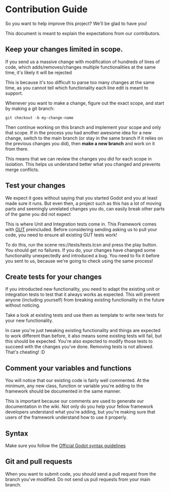 # Contribution Guide

So you want to help improve this project? We'll be glad to have you!

This document is meant to explain the expectations from our contributors.

## Keep your changes limited in scope.

If you send us a massive change with modification of hundreds of lines of code, which adds/removes/changes multiple functionalities at the same time, it's likely it will be rejected

This is because it's too difficult to parse too many changes at the same time, as you cannot tell which functionality each line edit is meant to support. 

Whenever you want to make a change, figure out the exact scope, and start by making a git branch:

    git checkout -b my-change-name

Then continue working on this branch and implement your scope and only that scope. If in the process you had another awesome idea for a new change, switch to the main branch (or stay in the same branch if it relies on the previous changes you did), then **make a new branch** and work on it from there.

This means that we can review the changes you did for each scope in isolation. This helps us understand better what you changed and prevents merge conflicts.

## Test your changes

We expect it goes without saying that you started Godot and you at least made sure it runs. But even then, a project such as this has a lot of moving parts and seemingly unrelated changes you do, can easily break other parts of the game you did not expect

This is where Unit and Integration tests come in. This Framework comes with [GUT](https://github.com/bitwes/Gut) preincluded. Before considering sending asking us to pull your code, you need to ensure all existing GUT tests work!

To do this, run the scene res://tests/tests.tcsn and press the play button. You should get no failures. If you do, your changes have changed some functionality unexpectedly and introduced a bug. You need to fix it before you sent to us, because we're going to check using the same process!

## Create tests for your changes

If you introducted new functionality, you need to adapt the existing unit or integration tests to test that it always works as expected. This will prevent anyone (including yourself) from breaking existing functionality in the future without noticing.

Take a look at existing tests and use them as template to write new tests for your new functionality. 

In case you're just tweaking existing functionality and things are expected to work different than before, it also means some existing tests will fail, but this should be expected. You're also expected to modify those tests to succeed with the changes you've done. Removing tests is not allowed. That's cheating! :D

## Comment your variables and functions

You will notice that our existing code is fairly well commented. At the minimum, any new class, function or variable you're adding to the framework should be documented in the same manner.

This is important because our comments are used to generate our documentation in the wiki. Not only do you help your fellow framework developers understand what you're adding, but you're making sure that users of the framework understand how to use it properly.

## Syntax

Make sure you follow the [Official Godot syntax guidelines](https://docs.godotengine.org/en/stable/getting_started/scripting/gdscript/gdscript_styleguide.html)

## Git and pull requests

When you want to submit code, you should send a pull request from the branch you've modified. Do not send us pull requests from your main branch.